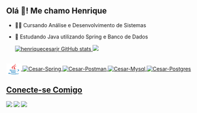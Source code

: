 ## Olá 👋! Me chamo Henrique

<!-- - 🔭 I’m currently working on ... -->
- 👨‍🎓 Cursando Análise e Desenvolvimento de Sistemas
- 🌱 Estudando Java utilizando Spring e Banco de Dados

  <!--![henriquecesarjr GitHub stats](https://github-readme-stats.vercel.app/api?username=henriquecesarjr&show_icons=true&theme=dark&count_private=true&)-->
  <div>
  <a href="https://github.com/henriquecesarjr">
  
  ![henriquecesarjr GitHub stats](https://github-readme-stats.vercel.app/api?username=henriquecesarjr&show_icons=true&theme=dark&count_private=true&)
  <img height="130em" src="https://github-readme-stats.vercel.app/api/top-langs/?username=henriquecesarjr&layout=compact&langs_count=7&theme=dracula"/>
</div>

<div style="display: inline_block"><br>
  <!--<img align="center" alt="Cesar-Python" height="30" width="40" src="https://raw.githubusercontent.com/devicons/devicon/master/icons/python/python-original.svg">-->
  <img align="center" alt="Cesar-Java" height="30" width="40" src="https://raw.githubusercontent.com/devicons/devicon/master/icons/java/java-original.svg">
  <img align="center" alt="Cesar-Spring" height="30" width="40" src="https://cdn.jsdelivr.net/gh/devicons/devicon/icons/spring/spring-original.svg" />
  <img align="center" alt="Cesar-Postman" height="30" width="40" src="https://cdn.jsdelivr.net/gh/devicons/devicon@latest/icons/postman/postman-original.svg" />
  <img align="center" alt="Cesar-Mysql" height="40" width="50" src="https://cdn.jsdelivr.net/gh/devicons/devicon/icons/mysql/mysql-plain-wordmark.svg" />
  <img align="center" alt="Cesar-Postgres" height="40" width="50" src="https://cdn.jsdelivr.net/gh/devicons/devicon/icons/postgresql/postgresql-original.svg" />
  <!--<img align="center" alt="Cesar-Git" height="40" width="50" src="https://cdn.jsdelivr.net/gh/devicons/devicon/icons/git/git-plain.svg" />-->
</div>
  
  ## Conecte-se Comigo
 
<div> 
  <a href="https://www.instagram.com/hcesarjcm/" target="_blank"><img src="https://img.shields.io/badge/-Instagram-%23E4405F?style=for-the-badge&logo=instagram&logoColor=white" target="_blank"></a>
  <a href = "mailto:contato@henriquecesarjrcm.com"><img src="https://img.shields.io/badge/-Email-%23333?style=for-the-badge&logo=gmail&logoColor=white" target="_blank"></a>
  <a href="https://www.linkedin.com/in/henrique-marques-376a50274/" target="_blank"><img src="https://img.shields.io/badge/-LinkedIn-%230077B5?style=for-the-badge&logo=linkedin&logoColor=white" target="_blank"></a>
</div>
